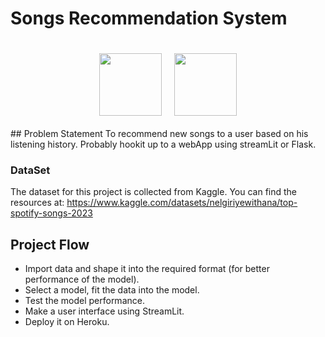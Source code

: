 # Songs Recommendation System
<div style="display:flex; gap:20px; justify-content:center; padding:20px">
    <img src="https://www.freepnglogos.com/uploads/spotify-logo-png/spotify-icon-green-logo-8.png" width=100>
<img src="https://static-00.iconduck.com/assets.00/python-icon-512x512-48og66bp.png" width=100>
</div>
## Problem Statement
To recommend new songs to a user based on his listening history.
Probably hookit up to a webApp using streamLit or Flask.

### DataSet
The dataset for this project is collected from Kaggle.
You can find the resources at:
https://www.kaggle.com/datasets/nelgiriyewithana/top-spotify-songs-2023


## Project Flow

- Import data and shape it into the required format (for better performance of the model).
- Select a model, fit the data into the model.
- Test the model performance.
- Make a user interface using StreamLit.
- Deploy it on Heroku.
